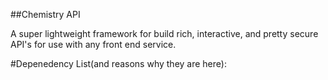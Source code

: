 ##Chemistry API

A super lightweight framework for build rich, interactive, and pretty secure API's for use with any front end service.

#Depenedency List(and reasons why they are here):